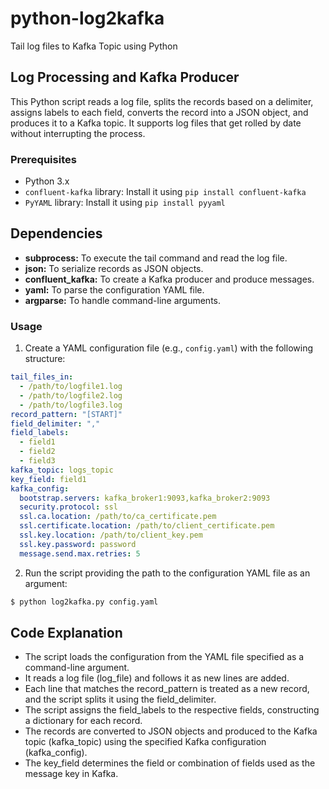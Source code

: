 # python-log2kafka
Tail log files to Kafka Topic using Python

## Log Processing and Kafka Producer

This Python script reads a log file, splits the records based on a delimiter, assigns labels to each field, converts the record into a JSON object, and produces it to a Kafka topic. It supports log files that get rolled by date without interrupting the process.

### Prerequisites

- Python 3.x
- `confluent-kafka` library: Install it using `pip install confluent-kafka`
- `PyYAML` library: Install it using `pip install pyyaml`

## Dependencies
* **subprocess:** To execute the tail command and read the log file.
* **json:** To serialize records as JSON objects.
* **confluent_kafka:** To create a Kafka producer and produce messages.
* **yaml:** To parse the configuration YAML file.
* **argparse:** To handle command-line arguments.

### Usage

1. Create a YAML configuration file (e.g., `config.yaml`) with the following structure:

```yaml
tail_files_in: 
  - /path/to/logfile1.log
  - /path/to/logfile2.log
  - /path/to/logfile3.log
record_pattern: "[START]"
field_delimiter: ","
field_labels:
  - field1
  - field2
  - field3
kafka_topic: logs_topic
key_field: field1
kafka_config:
  bootstrap.servers: kafka_broker1:9093,kafka_broker2:9093
  security.protocol: ssl
  ssl.ca.location: /path/to/ca_certificate.pem
  ssl.certificate.location: /path/to/client_certificate.pem
  ssl.key.location: /path/to/client_key.pem
  ssl.key.password: password
  message.send.max.retries: 5
```


2. Run the script providing the path to the configuration YAML file as an argument:

```bash
$ python log2kafka.py config.yaml
```

## Code Explanation
* The script loads the configuration from the YAML file specified as a command-line argument.
* It reads a log file (log_file) and follows it as new lines are added.
* Each line that matches the record_pattern is treated as a new record, and the script splits it using the field_delimiter.
* The script assigns the field_labels to the respective fields, constructing a dictionary for each record.
* The records are converted to JSON objects and produced to the Kafka topic (kafka_topic) using the specified Kafka configuration (kafka_config).
* The key_field determines the field or combination of fields used as the message key in Kafka.

